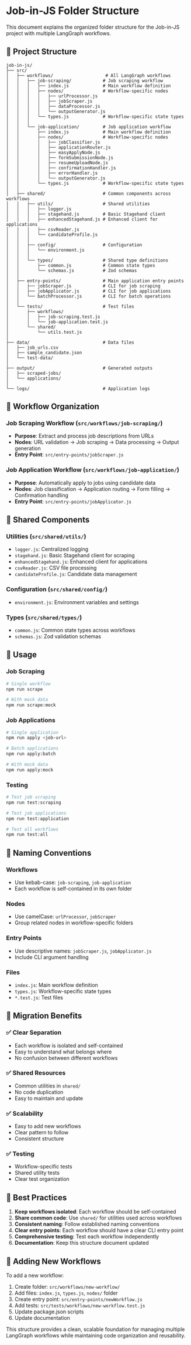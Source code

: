 # Job-in-JS Folder Structure

This document explains the organized folder structure for the Job-in-JS project with multiple LangGraph workflows.

## 📁 Project Structure

```
job-in-js/
├── src/
│   ├── workflows/                    # All LangGraph workflows
│   │   ├── job-scraping/            # Job scraping workflow
│   │   │   ├── index.js             # Main workflow definition
│   │   │   ├── nodes/               # Workflow-specific nodes
│   │   │   │   ├── urlProcessor.js
│   │   │   │   ├── jobScraper.js
│   │   │   │   ├── dataProcessor.js
│   │   │   │   └── outputGenerator.js
│   │   │   └── types.js             # Workflow-specific state types
│   │   │
│   │   └── job-application/         # Job application workflow
│   │       ├── index.js             # Main workflow definition
│   │       ├── nodes/               # Workflow-specific nodes
│   │       │   ├── jobClassifier.js
│   │       │   ├── applicationRouter.js
│   │       │   ├── easyApplyNode.js
│   │       │   ├── formSubmissionNode.js
│   │       │   ├── resumeUploadNode.js
│   │       │   ├── confirmationHandler.js
│   │       │   ├── errorHandler.js
│   │       │   └── outputGenerator.js
│   │       └── types.js             # Workflow-specific state types
│   │
│   ├── shared/                      # Common components across workflows
│   │   ├── utils/                   # Shared utilities
│   │   │   ├── logger.js
│   │   │   ├── stagehand.js         # Basic Stagehand client
│   │   │   ├── enhancedStagehand.js # Enhanced client for applications
│   │   │   ├── csvReader.js
│   │   │   └── candidateProfile.js
│   │   │
│   │   ├── config/                  # Configuration
│   │   │   └── environment.js
│   │   │
│   │   └── types/                   # Shared type definitions
│   │       ├── common.js            # Common state types
│   │       └── schemas.js           # Zod schemas
│   │
│   ├── entry-points/                # Main application entry points
│   │   ├── jobScraper.js            # CLI for job scraping
│   │   ├── jobApplicator.js         # CLI for job applications
│   │   └── batchProcessor.js        # CLI for batch operations
│   │
│   └── tests/                       # Test files
│       ├── workflows/
│       │   ├── job-scraping.test.js
│       │   └── job-application.test.js
│       └── shared/
│           └── utils.test.js
│
├── data/                            # Data files
│   ├── job_urls.csv
│   ├── sample_candidate.json
│   └── test-data/
│
├── output/                          # Generated outputs
│   ├── scraped-jobs/
│   └── applications/
│
└── logs/                            # Application logs
```

## 🔄 Workflow Organization

### **Job Scraping Workflow** (`src/workflows/job-scraping/`)
- **Purpose**: Extract and process job descriptions from URLs
- **Nodes**: URL validation → Job scraping → Data processing → Output generation
- **Entry Point**: `src/entry-points/jobScraper.js`

### **Job Application Workflow** (`src/workflows/job-application/`)
- **Purpose**: Automatically apply to jobs using candidate data
- **Nodes**: Job classification → Application routing → Form filling → Confirmation handling
- **Entry Point**: `src/entry-points/jobApplicator.js`

## 🔧 Shared Components

### **Utilities** (`src/shared/utils/`)
- `logger.js`: Centralized logging
- `stagehand.js`: Basic Stagehand client for scraping
- `enhancedStagehand.js`: Enhanced client for applications
- `csvReader.js`: CSV file processing
- `candidateProfile.js`: Candidate data management

### **Configuration** (`src/shared/config/`)
- `environment.js`: Environment variables and settings

### **Types** (`src/shared/types/`)
- `common.js`: Common state types across workflows
- `schemas.js`: Zod validation schemas

## 🚀 Usage

### **Job Scraping**
```bash
# Single workflow
npm run scrape

# With mock data
npm run scrape:mock
```

### **Job Applications**
```bash
# Single application
npm run apply <job-url>

# Batch applications
npm run apply:batch

# With mock data
npm run apply:mock
```

### **Testing**
```bash
# Test job scraping
npm run test:scraping

# Test job applications
npm run test:application

# Test all workflows
npm run test:all
```

## 📝 Naming Conventions

### **Workflows**
- Use kebab-case: `job-scraping`, `job-application`
- Each workflow is self-contained in its own folder

### **Nodes**
- Use camelCase: `urlProcessor`, `jobScraper`
- Group related nodes in workflow-specific folders

### **Entry Points**
- Use descriptive names: `jobScraper.js`, `jobApplicator.js`
- Include CLI argument handling

### **Files**
- `index.js`: Main workflow definition
- `types.js`: Workflow-specific state types
- `*.test.js`: Test files

## 🔄 Migration Benefits

### **✅ Clear Separation**
- Each workflow is isolated and self-contained
- Easy to understand what belongs where
- No confusion between different workflows

### **✅ Shared Resources**
- Common utilities in `shared/`
- No code duplication
- Easy to maintain and update

### **✅ Scalability**
- Easy to add new workflows
- Clear pattern to follow
- Consistent structure

### **✅ Testing**
- Workflow-specific tests
- Shared utility tests
- Clear test organization

## 🎯 Best Practices

1. **Keep workflows isolated**: Each workflow should be self-contained
2. **Share common code**: Use `shared/` for utilities used across workflows
3. **Consistent naming**: Follow established naming conventions
4. **Clear entry points**: Each workflow should have a clear CLI entry point
5. **Comprehensive testing**: Test each workflow independently
6. **Documentation**: Keep this structure document updated

## 🔄 Adding New Workflows

To add a new workflow:

1. Create folder: `src/workflows/new-workflow/`
2. Add files: `index.js`, `types.js`, `nodes/` folder
3. Create entry point: `src/entry-points/newWorkflow.js`
4. Add tests: `src/tests/workflows/new-workflow.test.js`
5. Update package.json scripts
6. Update documentation

This structure provides a clean, scalable foundation for managing multiple LangGraph workflows while maintaining code organization and reusability. 